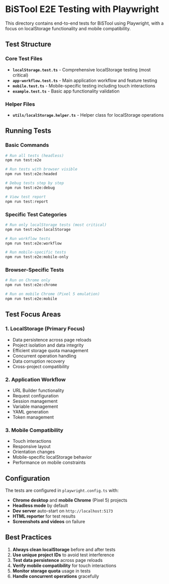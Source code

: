 # BiSTool E2E Testing with Playwright

This directory contains end-to-end tests for BiSTool using Playwright, with a focus on localStorage functionality and mobile compatibility.

## Test Structure

### Core Test Files

- **`localStorage.test.ts`** - Comprehensive localStorage testing (most critical)
- **`app-workflow.test.ts`** - Main application workflow and feature testing
- **`mobile.test.ts`** - Mobile-specific testing including touch interactions
- **`example.test.ts`** - Basic app functionality validation

### Helper Files

- **`utils/localStorage.helper.ts`** - Helper class for localStorage operations

## Running Tests

### Basic Commands

```bash
# Run all tests (headless)
npm run test:e2e

# Run tests with browser visible
npm run test:e2e:headed

# Debug tests step by step
npm run test:e2e:debug

# View test report
npm run test:report
```

### Specific Test Categories

```bash
# Run only localStorage tests (most critical)
npm run test:e2e:localStorage

# Run workflow tests
npm run test:e2e:workflow

# Run mobile-specific tests
npm run test:e2e:mobile-only
```

### Browser-Specific Tests

```bash
# Run on Chrome only
npm run test:e2e:chrome

# Run on mobile Chrome (Pixel 5 emulation)
npm run test:e2e:mobile
```

## Test Focus Areas

### 1. LocalStorage (Primary Focus)

- Data persistence across page reloads
- Project isolation and data integrity
- Efficient storage quota management
- Concurrent operation handling
- Data corruption recovery
- Cross-project compatibility

### 2. Application Workflow

- URL Builder functionality
- Request configuration
- Session management
- Variable management
- YAML generation
- Token management

### 3. Mobile Compatibility

- Touch interactions
- Responsive layout
- Orientation changes
- Mobile-specific localStorage behavior
- Performance on mobile constraints

## Configuration

The tests are configured in `playwright.config.ts` with:

- **Chrome desktop** and **mobile Chrome** (Pixel 5) projects
- **Headless mode** by default
- **Dev server** auto-start on `http://localhost:5173`
- **HTML reporter** for test results
- **Screenshots and videos** on failure

## Best Practices

1. **Always clean localStorage** before and after tests
2. **Use unique project IDs** to avoid test interference
3. **Test data persistence** across page reloads
4. **Verify mobile compatibility** for touch interactions
5. **Monitor storage quota** usage in tests
6. **Handle concurrent operations** gracefully
